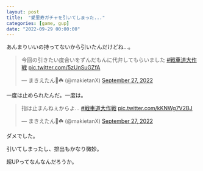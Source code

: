 ```yaml
---
layout: post
title:  "愛里寿ガチャを引いてしまった..."
categories: [game, gup]
date: "2022-09-29 00:00:00"
---
```


あんまりいいの持ってないから引いたんだけどね...。


<blockquote class="twitter-tweet tw-align-center"><p lang="ja" dir="ltr">今回の引きたい度合いをずんだもんに代弁してもらいました <a href="https://twitter.com/hashtag/%E6%88%A6%E8%BB%8A%E9%81%93%E5%A4%A7%E4%BD%9C%E6%88%A6?src=hash&amp;ref_src=twsrc%5Etfw">#戦車道大作戦</a> <a href="https://t.co/5zUnSuGZfA">pic.twitter.com/5zUnSuGZfA</a></p>&mdash; まきえたん🥦☘️ (@makietanX) <a href="https://twitter.com/makietanX/status/1574820620767895552?ref_src=twsrc%5Etfw">September 27, 2022</a></blockquote> <script async src="https://platform.twitter.com/widgets.js" charset="utf-8"></script>

一度は止められたんだ。一度は。

<blockquote class="twitter-tweet tw-align-center" data-conversation="none"><p lang="ja" dir="ltr">指は止まんねぇからよ... <a href="https://twitter.com/hashtag/%E6%88%A6%E8%BB%8A%E9%81%93%E5%A4%A7%E4%BD%9C%E6%88%A6?src=hash&amp;ref_src=twsrc%5Etfw">#戦車道大作戦</a> <a href="https://t.co/kKNWg7V2BJ">pic.twitter.com/kKNWg7V2BJ</a></p>&mdash; まきえたん🥦☘️ (@makietanX) <a href="https://twitter.com/makietanX/status/1574829819904159745?ref_src=twsrc%5Etfw">September 27, 2022</a></blockquote> <script async src="https://platform.twitter.com/widgets.js" charset="utf-8"></script>

ダメでした。

引いてしまったし、排出もかなり微妙。

超UPってなんなんだろうか。

